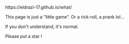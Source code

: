 <p>https://eldrazi-17.github.io/what/</p>
<p>This page is just a "little game". Or a rick-roll, a prank lol...</p>
<p>If you don't understand, it's normal.</p>
<p>Please put a star !</p>
